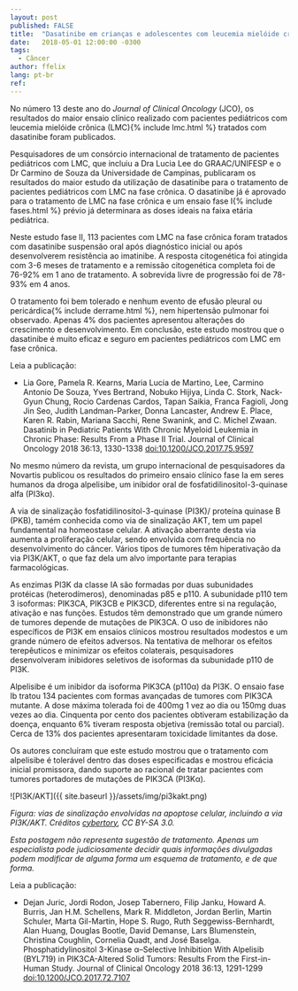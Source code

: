 ```yaml
---
layout: post
published: FALSE
title:  "Dasatinibe em crianças e adolescentes com leucemia mielóide crônica"
date:   2018-05-01 12:00:00 -0300
tags:
  - Câncer
author: ffelix
lang: pt-br
ref:
---
```


No número 13 deste ano do _Journal of Clinical Oncology_ (JCO), os resultados do maior ensaio clínico realizado com pacientes pediátricos com leucemia mielóide crônica (LMC){% include lmc.html %} tratados com dasatinibe foram publicados.
<!--more-->

Pesquisadores de um consórcio internacional de tratamento de pacientes pediátricos com LMC, que incluiu a Dra Lucia Lee do GRAAC/UNIFESP e o Dr Carmino de Souza da Universidade de Campinas, publicaram os resultados do maior estudo da utilização de dasatinibe para o tratamento de pacientes pediátricos com LMC na fase crônica. O dasatinibe já é aprovado para o tratamento de LMC na fase crônica e um ensaio fase I{% include fases.html %} prévio já determinara as doses ideais na faixa etária pediátrica.

Neste estudo fase II, 113 pacientes com LMC na fase crônica foram tratados com dasatinibe suspensão oral após diagnóstico inicial ou após desenvolverem resistência ao imatinibe. A resposta citogenética foi atingida com 3-6 meses de tratamento e a remissão citogenética completa foi de 76-92% em 1 ano de tratamento. A sobrevida livre de progressão foi de 78-93% em 4 anos.

O tratamento foi bem tolerado e nenhum evento de efusão pleural ou pericárdica{% include derrame.html %}, nem hipertensão pulmonar foi observado. Apenas 4% dos pacientes apresentou alterações do crescimento e desenvolvimento. Em conclusão, este estudo mostrou que o dasatinibe é muito eficaz e seguro em pacientes pediátricos com LMC em fase crônica.

Leia a publicação:
- Lia Gore, Pamela R. Kearns, Maria Lucia de Martino, Lee, Carmino Antonio De Souza, Yves Bertrand, Nobuko Hijiya, Linda C. Stork, Nack-Gyun Chung, Rocio Cardenas Cardos, Tapan Saikia, Franca Fagioli, Jong Jin Seo, Judith Landman-Parker, Donna Lancaster, Andrew E. Place, Karen R. Rabin, Mariana Sacchi, Rene Swanink, and C. Michel Zwaan. Dasatinib in Pediatric Patients With Chronic Myeloid Leukemia in Chronic Phase: Results From a Phase II Trial. Journal of Clinical Oncology 2018 36:13, 1330-1338 [doi:10.1200/JCO.2017.75.9597](https://doi.org/10.1200/JCO.2017.75.9597)

No mesmo número da revista, um grupo internacional de pesquisadores da Novartis publicou os resultados do primeiro ensaio clínico fase Ia em seres humanos da droga alpelisibe, um inibidor oral de fosfatidilinositol-3-quinase alfa (PI3k&alpha;).

A via de sinalização fosfatidilinositol-3-quinase (PI3K)/ proteína quinase B (PKB), tamém conhecida como via de sinalização AKT, tem um papel fundamental na homeostase celular. A ativação aberrante desta via aumenta a proliferação celular, sendo envolvida com frequência no desenvolvimento do câncer. Vários tipos de tumores têm hiperativação da via PI3K/AKT, o que faz dela um alvo importante para terapias farmacológicas.

As enzimas PI3K da classe IA são formadas por duas subunidades protéicas (heterodímeros), denominadas p85 e p110. A subunidade p110 tem 3 isoformas: PIK3CA, PIK3CB e PIK3CD, diferentes entre si na regulação, ativação e nas funções. Estudos têm demonstrado que um grande número de tumores depende de mutações de PIK3CA. O uso de inibidores não específicos de PI3K em ensaios clínicos mostrou resultados modestos e um grande número de efeitos adversos. Na tentativa de melhorar os efeitos terepêuticos e minimizar os efeitos colaterais, pesquisadores desenvolveram inibidores seletivos de isoformas da subunidade p110 de PI3K.

Alpelisibe é um inibidor da isoforma PIK3CA (p110&alpha;) da PI3K. O ensaio fase Ib tratou 134 pacientes com formas avançadas de tumores com PIK3CA mutante. A dose máxima tolerada foi de 400mg 1 vez ao dia ou 150mg duas vezes ao dia. Cinquenta por cento dos pacientes obtiveram estabilização da doença, enquanto 6% tiveram resposta objetiva (remissão total ou parcial). Cerca de 13% dos pacientes apresentaram toxicidade limitantes da dose.

Os autores concluíram que este estudo mostrou que o tratamento com alpelisibe é tolerável dentro das doses especificadas e mostrou eficácia inicial promissora, dando suporte ao racional de tratar pacientes com tumores portadores de mutações de PIK3CA (PI3K&alpha;).

![PI3K/AKT]({{ site.baseurl }}/assets/img/pi3kakt.png)

*Figura: vias de sinalização envolvidas na apoptose celular, incluindo a via PI3K/AKT. Créditos [cybertory](https://en.wikipedia.org/wiki/Phosphoinositide_3-kinase#/media/File:Signal_transduction_pathways.svg), CC BY-SA 3.0.*

_Esta postagem não representa sugestão de tratamento. Apenas um especialista pode judiciosamente decidir quais informações divulgadas podem modificar de alguma forma um esquema de tratamento, e de que forma._

Leia a publicação:
- Dejan Juric, Jordi Rodon, Josep Tabernero, Filip Janku, Howard A. Burris, Jan H.M. Schellens, Mark R. Middleton, Jordan Berlin, Martin Schuler, Marta Gil-Martin, Hope S. Rugo, Ruth Seggewiss-Bernhardt, Alan Huang, Douglas Bootle, David Demanse, Lars Blumenstein, Christina Coughlin, Cornelia Quadt, and José Baselga. Phosphatidylinositol 3-Kinase α–Selective Inhibition With Alpelisib (BYL719) in PIK3CA-Altered Solid Tumors: Results From the First-in-Human Study. Journal of Clinical Oncology 2018 36:13, 1291-1299 [doi:10.1200/JCO.2017.72.7107](https://doi.org/10.1200/JCO.2017.72.7107)
